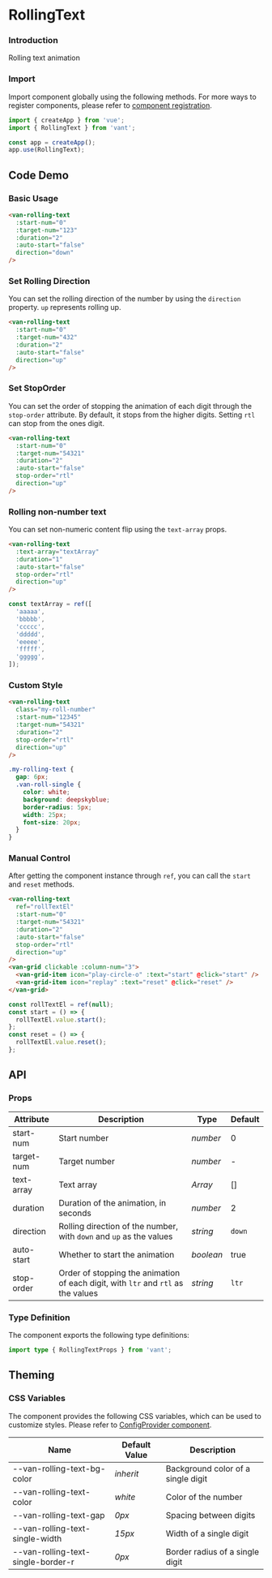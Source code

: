 # RollingText

### Introduction

Rolling text animation

### Import

Import component globally using the following methods. For more ways to register components, please refer to [component registration](#/en-US/advanced-usage#component-registration).

```js
import { createApp } from 'vue';
import { RollingText } from 'vant';

const app = createApp();
app.use(RollingText);
```

## Code Demo

### Basic Usage

```html
<van-rolling-text
  :start-num="0"
  :target-num="123"
  :duration="2"
  :auto-start="false"
  direction="down"
/>
```

### Set Rolling Direction

You can set the rolling direction of the number by using the `direction` property. `up` represents rolling up.

```html
<van-rolling-text
  :start-num="0"
  :target-num="432"
  :duration="2"
  :auto-start="false"
  direction="up"
/>
```

### Set StopOrder

You can set the order of stopping the animation of each digit through the `stop-order` attribute. By default, it stops from the higher digits. Setting `rtl` can stop from the ones digit.

```html
<van-rolling-text
  :start-num="0"
  :target-num="54321"
  :duration="2"
  :auto-start="false"
  stop-order="rtl"
  direction="up"
/>
```

### Rolling non-number text

You can set non-numeric content flip using the `text-array` props.

```html
<van-rolling-text
  :text-array="textArray"
  :duration="1"
  :auto-start="false"
  stop-order="rtl"
  direction="up"
/>
```

```javascript
const textArray = ref([
  'aaaaa',
  'bbbbb',
  'ccccc',
  'ddddd',
  'eeeee',
  'fffff',
  'ggggg',
]);
```

### Custom Style

```html
<van-rolling-text
  class="my-roll-number"
  :start-num="12345"
  :target-num="54321"
  :duration="2"
  stop-order="rtl"
  direction="up"
/>
```

```css
.my-rolling-text {
  gap: 6px;
  .van-roll-single {
    color: white;
    background: deepskyblue;
    border-radius: 5px;
    width: 25px;
    font-size: 20px;
  }
}
```

### Manual Control

After getting the component instance through `ref`, you can call the `start` and `reset` methods.

```html
<van-rolling-text
  ref="rollTextEl"
  :start-num="0"
  :target-num="54321"
  :duration="2"
  :auto-start="false"
  stop-order="rtl"
  direction="up"
/>
<van-grid clickable :column-num="3">
  <van-grid-item icon="play-circle-o" :text="start" @click="start" />
  <van-grid-item icon="replay" :text="reset" @click="reset" />
</van-grid>
```

```javascript
const rollTextEl = ref(null);
const start = () => {
  rollTextEl.value.start();
};
const reset = () => {
  rollTextEl.value.reset();
};
```

## API

### Props

| Attribute | Description | Type | Default |
| --- | --- | --- | --- |
| start-num | Start number | _number_ | 0 |
| target-num | Target number | _number_ | - |
| text-array | Text array | _Array_ | [] |
| duration | Duration of the animation, in seconds | _number_ | 2 |
| direction | Rolling direction of the number, with `down` and `up` as the values | _string_ | `down` |
| auto-start | Whether to start the animation | _boolean_ | true |
| stop-order | Order of stopping the animation of each digit, with `ltr` and `rtl` as the values | _string_ | `ltr` |

### Type Definition

The component exports the following type definitions:

```ts
import type { RollingTextProps } from 'vant';
```

## Theming

### CSS Variables

The component provides the following CSS variables, which can be used to customize styles. Please refer to [ConfigProvider component](#/en-US/config-provider).

| Name | Default Value | Description |
| --- | --- | --- |
| --van-rolling-text-bg-color | _inherit_ | Background color of a single digit |
| --van-rolling-text-color | _white_ | Color of the number |
| --van-rolling-text-gap | _0px_ | Spacing between digits |
| --van-rolling-text-single-width | _15px_ | Width of a single digit |
| --van-rolling-text-single-border-r | _0px_ | Border radius of a single digit |
